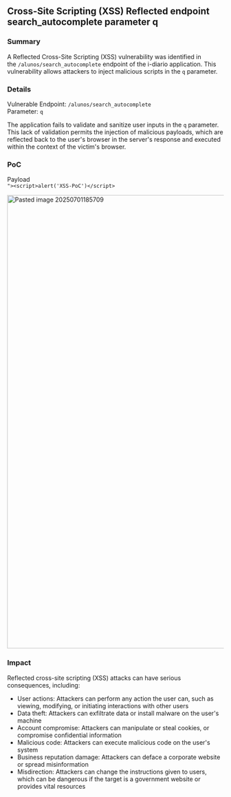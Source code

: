 ## Cross-Site Scripting (XSS) Reflected endpoint search_autocomplete parameter q

### Summary

A Reflected Cross-Site Scripting (XSS) vulnerability was identified in the `/alunos/search_autocomplete` endpoint of the i-diario application. This vulnerability allows attackers to inject malicious scripts in the `q` parameter.

### Details

Vulnerable Endpoint: `/alunos/search_autocomplete`  
Parameter: `q`

The application fails to validate and sanitize user inputs in the `q` parameter. This lack of validation permits the injection of malicious payloads, which are reflected back to the user's browser in the server's response and executed within the context of the victim's browser.

### PoC

Payload  
`"><script>alert('XSS-PoC')</script>`

<img width="861" height="1054" alt="Pasted image 20250701185709" src="https://github.com/user-attachments/assets/571aefdb-7ee5-4745-b99a-78d83f406e98" />


### Impact

Reflected cross-site scripting (XSS) attacks can have serious consequences, including:

- User actions: Attackers can perform any action the user can, such as viewing, modifying, or initiating interactions with other users
- Data theft: Attackers can exfiltrate data or install malware on the user's machine
- Account compromise: Attackers can manipulate or steal cookies, or compromise confidential information
- Malicious code: Attackers can execute malicious code on the user's system
- Business reputation damage: Attackers can deface a corporate website or spread misinformation
- Misdirection: Attackers can change the instructions given to users, which can be dangerous if the target is a government website or provides vital resources
